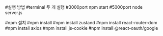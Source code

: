 #실행 방법
#terminal 두 개 실행
#3000port npm start
#5000port node server.js 

#npm 설치
#npm install
#npm install zustand
#npm install react-router-dom
#npm install axios
#npm install js-cookie
#npm install @react-oauth/google